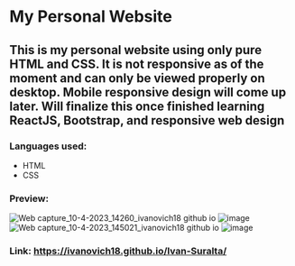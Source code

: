 # My Personal Website
## This is my personal website using only pure HTML and CSS. It is not responsive as of the moment and can only be viewed properly on desktop. Mobile responsive design will come up later. Will finalize this once finished learning ReactJS, Bootstrap, and responsive web design
### Languages used:
- HTML
- CSS
### Preview:
![Web capture_10-4-2023_14260_ivanovich18 github io](https://user-images.githubusercontent.com/88656474/230841219-072ed5e4-d716-4759-a702-0671c12cb097.jpeg)
![image](https://user-images.githubusercontent.com/88656474/230843934-296175e6-1376-426d-9d10-75a2656e348a.png)
![Web capture_10-4-2023_145021_ivanovich18 github io](https://user-images.githubusercontent.com/88656474/230844332-475aae0e-6e9b-4f6a-af4b-f04f12c1cea4.jpeg)
![image](https://user-images.githubusercontent.com/88656474/230844026-95a37aed-066a-43f8-b7d7-5a04e2464d02.png)
### Link: https://ivanovich18.github.io/Ivan-Suralta/

